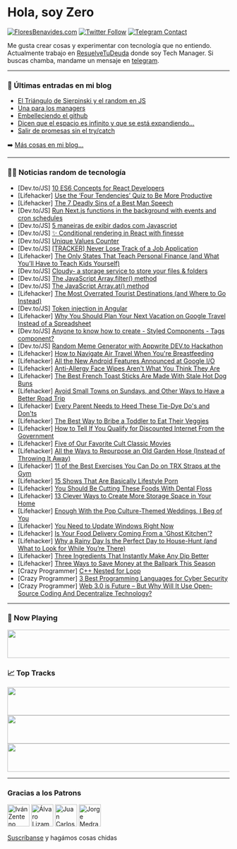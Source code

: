 # Hola, soy Zero

[![FloresBenavides.com](https://img.shields.io/website?down_message=oops&label=MiBlog&style=for-the-badge&up_message=online&url=https%3A%2F%2Ffloresbenavides.com)](https://floresbenavides.com) [![Twitter Follow](https://img.shields.io/twitter/follow/ZeroDragon?color=%231DA1F2&label=Follow&logo=twitter&logoColor=ffffff&style=for-the-badge)](https://twitter.com/zerodragon) [![Telegram Contact](https://img.shields.io/badge/escr%C3%ADbeme-ZeroDragon-%2326A5E4?style=for-the-badge&logo=telegram)](https://t.me/zerodragon)

Me gusta crear cosas y experimentar con tecnología que no entiendo.
Actualmente trabajo en [ResuelveTuDeuda](http://github.com/resuelve) donde soy Tech Manager.
Si buscas chamba, mandame un mensaje en [telegram](https://t.me/zerodragon).

---

### 📕 Últimas entradas en mi blog
<!-- BLOG-POST-LIST:START -->
- [El Triángulo de Sierpinski y el random en JS](https://floresbenavides.com/el-triangulo-de-sierpinski-y-el-random-en-js/)
- [Una para los managers](https://floresbenavides.com/una-para-los-managers/)
- [Embelleciendo el github](https://floresbenavides.com/embelleciendo-el-github/)
- [Dicen que el espacio es infinito y que se está expandiendo…](https://floresbenavides.com/dicen-que-el-espacio-es-infinito-y-que-se-esta-expandiendo/)
- [Salir de promesas sin el try/catch](https://floresbenavides.com/salir-de-promesas-sin-el-try-catch/)
<!-- BLOG-POST-LIST:END -->

➡️ [Más cosas en mi blog...](https://floresbenavides.com)

---

### 👨‍💻 Noticias random de tecnología
<!-- TECH-POSTS:START -->
- [Dev.to/JS] [10 ES6 Concepts for React Developers](https://dev.to/iprankurpandey/10-es6-concepts-for-react-developers-4had)
- [Lifehacker] [Use the ‘Four Tendencies’ Quiz to Be More Productive](https://lifehacker.com/use-the-four-tendencies-quiz-to-be-more-productive-1848913191)
- [Lifehacker] [The 7 Deadly Sins of a Best Man Speech](https://lifehacker.com/the-7-deadly-sins-of-a-best-man-speech-1848913435)
- [Dev.to/JS] [Run Next.js functions in the background with events and cron schedules](https://dev.to/djfarrelly/run-nextjs-functions-in-the-background-with-events-and-cron-schedules-g7g)
- [Dev.to/JS] [5 maneiras de exibir dados com Javascript](https://dev.to/fraconca/5-maneiras-de-exibir-para-exibir-dados-com-javascript-n90)
- [Dev.to/JS] [✨ Conditional rendering in React with finesse](https://dev.to/brettthurs10/conditional-rendering-in-react-with-finesse-5eod)
- [Dev.to/JS] [Unique Values Counter](https://dev.to/henryong92/unique-values-counter-20pd)
- [Dev.to/JS] [[TRACKER] Never Lose Track of a Job Application](https://dev.to/codewarsfx/tracker-never-lose-track-of-a-job-application-236e)
- [Lifehacker] [The Only States That Teach Personal Finance &lpar;and What You’ll Have to Teach Kids Yourself&rpar;](https://lifehacker.com/the-only-states-that-teach-personal-finance-and-what-y-1848912220)
- [Dev.to/JS] [Cloudy- a storage service to store your files &amp; folders](https://dev.to/gulshanaggarwal/cloudy-a-storage-service-to-store-your-files-folders-26aa)
- [Dev.to/JS] [The JavaScript Array.filter&lpar;&rpar; method](https://dev.to/debs_obrien/the-javascript-arrayfilter-method-2eef)
- [Dev.to/JS] [The JavaScript Array.at&lpar;&rpar; method](https://dev.to/debs_obrien/the-javascript-arrayat-method-1eh)
- [Lifehacker] [The Most Overrated Tourist Destinations &lpar;and Where to Go Instead&rpar;](https://lifehacker.com/the-most-overrated-tourist-destinations-and-where-to-g-1848911182)
- [Dev.to/JS] [Token injection in Angular](https://dev.to/es404020/token-injection-in-angular-4j16)
- [Lifehacker] [Why You Should Plan Your Next Vacation on Google Travel Instead of a Spreadsheet](https://lifehacker.com/why-you-should-plan-your-next-vacation-on-google-travel-1848911324)
- [Dev.to/JS] [Anyone to know how to create - Styled Components - Tags component?](https://dev.to/domolanya/anyone-to-know-how-to-create-styled-components-tags-component-3c8j)
- [Dev.to/JS] [Random Meme Generator with Appwrite DEV.to Hackathon](https://dev.to/adityaaryam/random-meme-generator-with-appwrite-devto-hackathon-2ecj)
- [Lifehacker] [How to Navigate Air Travel When You&#39;re Breastfeeding](https://lifehacker.com/how-to-navigate-air-travel-when-youre-breastfeeding-1848912901)
- [Lifehacker] [All the New Android Features Announced at Google I/O](https://lifehacker.com/all-the-new-android-features-announced-at-google-i-o-1848912756)
- [Lifehacker] [Anti-Allergy Face Wipes Aren&#39;t What You Think They Are](https://lifehacker.com/anti-allergy-face-wipes-are-bullshit-sort-of-1848911194)
- [Lifehacker] [The Best French Toast Sticks Are Made With Stale Hot Dog Buns](https://lifehacker.com/the-best-french-toast-sticks-are-made-with-stale-hot-do-1848912873)
- [Lifehacker] [Avoid Small Towns on Sundays, and Other Ways to Have a Better Road Trip](https://lifehacker.com/avoid-small-towns-on-sundays-and-other-ways-to-have-a-1848907843)
- [Lifehacker] [Every Parent Needs to Heed These Tie-Dye Do&#39;s and Don&#39;ts](https://lifehacker.com/every-parent-needs-to-heed-these-tie-dye-dos-and-donts-1848906162)
- [Lifehacker] [The Best Way to Bribe a Toddler to Eat Their Veggies](https://lifehacker.com/the-best-way-to-bribe-a-toddler-to-eat-their-veggies-1848909219)
- [Lifehacker] [How to Tell If You Qualify for Discounted Internet From the Government](https://lifehacker.com/how-to-tell-if-you-qualify-for-discounted-internet-from-1848911370)
- [Lifehacker] [Five of Our Favorite Cult Classic Movies](https://lifehacker.com/five-of-our-favorite-cult-classic-movies-1848911286)
- [Lifehacker] [All the Ways to Repurpose an Old Garden Hose &lpar;Instead of Throwing It Away&rpar;](https://lifehacker.com/all-the-ways-to-repurpose-an-old-garden-hose-instead-o-1848909027)
- [Lifehacker] [11 of the Best Exercises You Can Do on TRX Straps at the Gym](https://lifehacker.com/11-of-the-best-exercises-you-can-do-on-trx-straps-at-th-1848908010)
- [Lifehacker] [15 Shows That Are Basically Lifestyle Porn](https://lifehacker.com/15-shows-that-are-basically-lifestyle-porn-1848901576)
- [Lifehacker] [You Should Be Cutting These Foods With Dental Floss](https://lifehacker.com/you-should-be-cutting-these-foods-with-dental-floss-1848910295)
- [Lifehacker] [13 Clever Ways to Create More Storage Space in Your Home](https://lifehacker.com/13-clever-ways-to-create-more-storage-space-in-your-hom-1848905348)
- [Lifehacker] [Enough With the Pop Culture-Themed Weddings, I Beg of You](https://lifehacker.com/enough-with-the-pop-culture-themed-weddings-i-beg-of-y-1848905625)
- [Lifehacker] [You Need to Update Windows Right Now](https://lifehacker.com/you-need-to-update-windows-right-now-1848909833)
- [Lifehacker] [Is Your Food Delivery Coming From a &#39;Ghost Kitchen&#39;?](https://lifehacker.com/is-your-food-delivery-coming-from-a-ghost-kitchen-1848907749)
- [Lifehacker] [Why a Rainy Day Is the Perfect Day to House-Hunt &lpar;and What to Look for While You’re There&rpar;](https://lifehacker.com/why-a-rainy-day-is-the-perfect-day-to-house-hunt-and-w-1848905014)
- [Lifehacker] [Three Ingredients That Instantly Make Any Dip Better](https://lifehacker.com/three-ingredients-that-instantly-make-any-dip-better-1848907206)
- [Lifehacker] [Three Ways to Save Money at the Ballpark This Season](https://lifehacker.com/three-ways-to-save-money-at-the-ballpark-this-season-1848905508)
- [Crazy Programmer] [C++ Nested for Loop](https://www.thecrazyprogrammer.com/2022/05/c-nested-for-loop.html)
- [Crazy Programmer] [3 Best Programming Languages for Cyber Security](https://www.thecrazyprogrammer.com/2022/04/programming-languages-for-cyber-security.html)
- [Crazy Programmer] [Web 3.0 is Future – But Why Will It Use Open-Source Coding And Decentralize Technology?](https://www.thecrazyprogrammer.com/2022/04/web-3-0.html)<!-- TECH-POSTS:END -->

---

### 🎵 Now Playing
<a href="https://spotify-now-playing-dun.vercel.app/now-playing?open"><img src="https://spotify-now-playing-dun.vercel.app/now-playing" width="540" height="64"></a>

### 📈 Top Tracks
<a href="https://spotify-now-playing-dun.vercel.app/top-tracks?i=1&open"><img src="https://spotify-now-playing-dun.vercel.app/top-tracks?i=1" width="540" height="64"></a>
<a href="https://spotify-now-playing-dun.vercel.app/top-tracks?i=2&open"><img src="https://spotify-now-playing-dun.vercel.app/top-tracks?i=2" width="540" height="64"></a>
<a href="https://spotify-now-playing-dun.vercel.app/top-tracks?i=3&open"><img src="https://spotify-now-playing-dun.vercel.app/top-tracks?i=3" width="540" height="64"></a>

---

### Gracias a los Patrons
[<img src="https://avatars.githubusercontent.com/u/243380?v=4" alt="Iván Zenteno" width="50px">](https://github.com/k001) [<img src="https://avatars.githubusercontent.com/u/19955639?v=4" alt="Álvaro Lizama" width="50px">](https://github.com/alvarolizama) [<img src="https://avatars.githubusercontent.com/u/2718753?v=4" alt="Juan Carlos Ruiz" width="50px">](https://github.com/JuanCrg90) [<img src="https://avatars.githubusercontent.com/u/37025?v=4" alt="Jorge Medrano" width="50px">](https://github.com/h1pp1e) 

[Suscríbanse](https://www.patreon.com/zerodragon) y hagámos cosas chidas
